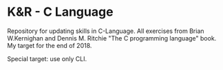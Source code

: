 # K&R - C Language
Repository for updating skills in C-Language. All exercises from Brian W.Kernighan and Dennis M. Ritchie "The C programming language" book. My target for the end of 2018.

Special target: use only CLI.

